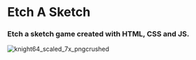 # **Etch A Sketch**

### Etch a sketch game created with HTML, CSS and JS.

![knight64_scaled_7x_pngcrushed](https://user-images.githubusercontent.com/40743606/235289898-4181933b-154b-43cb-975f-ef323225c2b7.png)
